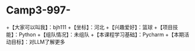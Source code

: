 # Camp3-997-
+【大家可以叫我】：bjh111
+【坐标】：河北
+【兴趣爱好】：篮球
+【项目技能】：Python
+【组队情况】：未组队
+【本课程学习基础】：Pycharm
+【本期活动目标】：对LLM了解更多
